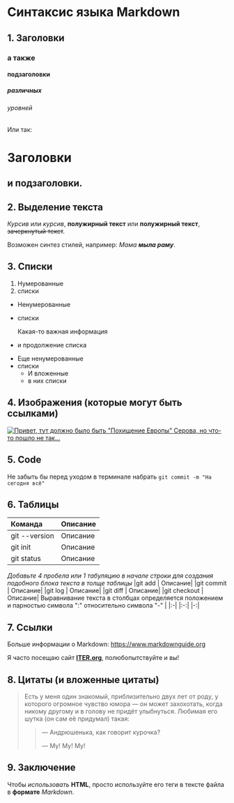 # Синтаксис языка Markdown

## **1. Заголовки**

### а также 

#### подзаголовки

##### различных

###### уровней


Или так:

Заголовки
=

и подзаголовки.
-

## **2. Выделение текста**

*Курсив* или _курсив_, 
**полужирный текст** или __полужирный текст__,
~~зачеркнутый текст~~.

Возможен синтез стилей, например: _Мама **мыла раму**_.

## **3. Списки**

 1. Нумерованные
 2. списки

 * Ненумерованные
 * списки
 
    Какая-то важная информация

 * и продолжение списка

 + Еще ненумерованные
 + списки
    - И вложенные
    - в них списки

## **4. Изображения (которые могут быть ссылками)**

[![Привет, тут должно было быть "Похищение Европы" Серова, но что-то пошло не так...](Europe_serov.jpg)](https://ru.wikipedia.org/wiki/%D0%A1%D0%B5%D1%80%D0%BE%D0%B2,_%D0%92%D0%B0%D0%BB%D0%B5%D0%BD%D1%82%D0%B8%D0%BD_%D0%90%D0%BB%D0%B5%D0%BA%D1%81%D0%B0%D0%BD%D0%B4%D1%80%D0%BE%D0%B2%D0%B8%D1%87)

## **5. Code**

Не забыть бы  перед уходом в терминале набрать `git commit -m "На сегодня всё"`

## **6. Таблицы**

|Команда | Описание|
|:-|:-|
|git --version | Описание|
|git init | Описание|
|git status | Описание|
   *Добавьте 4 пробела или 1 табуляцию*
   *в начале строки для создания подобного*
   *блока текста в толще таблицы*
|git add | Описание|
|git commit | Описание|
|git log | Описание|
|git diff | Описание|
|git checkout | Описание|
Выравнивание текста в столбцах определяется положением и парностью символа ":" относительно символа "-" | \|:-\| \|:-:\| \|-:\|

## **7. Cсылки**

Больше информации о Markdown: <https://www.markdownguide.org>

Я часто посещаю сайт **[ITER.org](https://www.iter.org/)**, полюбопытствуйте и вы!


## **8. Цитаты (и вложенные цитаты)**

> Есть у меня один знакомый, приблизительно двух лет от роду, у которого огромное чувство юмора — он может захохотать, когда никому другому и в голову не придёт улыбнуться. Любимая его шутка (он сам её придумал) такая:
>
>> — Андрюшенька, как говорит курочка?
>> 
>> — Му! Му! Му!

## **9. Заключение**

Чтобы *использовать* **HTML**, просто используйте его теги в тексте файла в <strong>формате</strong> <em>Markdown</em>.